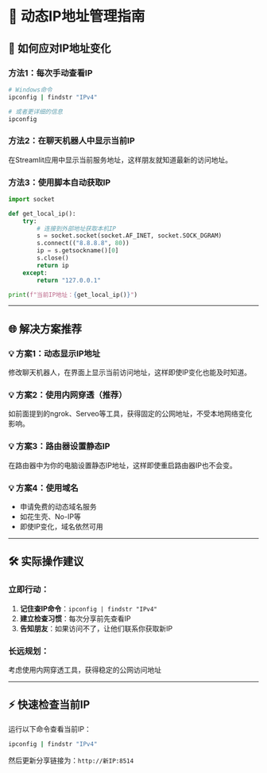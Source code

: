 # 📶 动态IP地址管理指南

## 🔄 如何应对IP地址变化

### 方法1：每次手动查看IP
```bash
# Windows命令
ipconfig | findstr "IPv4"

# 或者更详细的信息
ipconfig
```

### 方法2：在聊天机器人中显示当前IP
在Streamlit应用中显示当前服务地址，这样朋友就知道最新的访问地址。

### 方法3：使用脚本自动获取IP
```python
import socket

def get_local_ip():
    try:
        # 连接到外部地址获取本机IP
        s = socket.socket(socket.AF_INET, socket.SOCK_DGRAM)
        s.connect(("8.8.8.8", 80))
        ip = s.getsockname()[0]
        s.close()
        return ip
    except:
        return "127.0.0.1"

print(f"当前IP地址：{get_local_ip()}")
```

---

## 🌐 解决方案推荐

### 💡 方案1：动态显示IP地址
修改聊天机器人，在界面上显示当前访问地址，这样即使IP变化也能及时知道。

### 💡 方案2：使用内网穿透（推荐）
如前面提到的ngrok、Serveo等工具，获得固定的公网地址，不受本地网络变化影响。

### 💡 方案3：路由器设置静态IP
在路由器中为你的电脑设置静态IP地址，这样即使重启路由器IP也不会变。

### 💡 方案4：使用域名
- 申请免费的动态域名服务
- 如花生壳、No-IP等
- 即使IP变化，域名依然可用

---

## 🛠️ 实际操作建议

### 立即行动：
1. **记住查IP命令**：`ipconfig | findstr "IPv4"`
2. **建立检查习惯**：每次分享前先查看IP
3. **告知朋友**：如果访问不了，让他们联系你获取新IP

### 长远规划：
考虑使用内网穿透工具，获得稳定的公网访问地址

---

## ⚡ 快速检查当前IP

运行以下命令查看当前IP：
```bash
ipconfig | findstr "IPv4"
```

然后更新分享链接为：`http://新IP:8514`